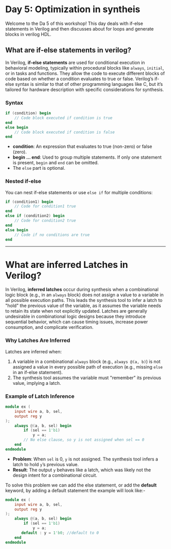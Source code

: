 # Day 5: Optimization in syntheis
Welcome to the Da 5 of this workshop! This day deals with if-else statements in Verilog and then discusses about for loops and generate blocks in verilog HDL.
## What are if-else statements in verilog?
In Verilog, **if-else statements** are used for conditional execution in behavioral modeling, typically within procedural blocks like `always`, `initial`, or in tasks and functions. They allow the code to execute different blocks of code based on whether a condition evaluates to true or false. Verilog’s if-else syntax is similar to that of other programming languages like C, but it’s tailored for hardware description with specific considerations for synthesis.

### Syntax
```verilog
if (condition) begin
    // Code block executed if condition is true
end
else begin
    // Code block executed if condition is false
end
```

- **condition**: An expression that evaluates to true (non-zero) or false (zero).
- **begin ... end**: Used to group multiple statements. If only one statement is present, `begin` and `end` can be omitted.
- The `else` part is optional.

### Nested if-else
You can nest if-else statements or use `else if` for multiple conditions:
```verilog
if (condition1) begin
    // Code for condition1 true
end
else if (condition2) begin
    // Code for condition2 true
end
else begin
    // Code if no conditions are true
end
```
---

# What are inferred Latches in Verilog?
In Verilog, **inferred latches** occur during synthesis when a combinational logic block (e.g., in an `always` block) does not assign a value to a variable in all possible execution paths. This leads the synthesis tool to infer a latch to "hold" the previous value of the variable, as it assumes the variable needs to retain its state when not explicitly updated. Latches are generally undesirable in combinational logic designs because they introduce sequential behavior, which can cause timing issues, increase power consumption, and complicate verification.

### Why Latches Are Inferred
Latches are inferred when:
1. A variable in a combinational `always` block (e.g., `always @(a, b)`) is not assigned a value in every possible path of execution (e.g., missing `else` in an if-else statement).
2. The synthesis tool assumes the variable must "remember" its previous value, implying a latch.

### Example of Latch Inference
```verilog
module ex (
    input wire a, b, sel,
    output reg y
);
    always @(a, b, sel) begin
        if (sel == 1'b1)
            y = a;
        // No else clause, so y is not assigned when sel == 0
    end
endmodule
```
- **Problem**: When `sel` is 0, `y` is not assigned. The synthesis tool infers a latch to hold `y`’s previous value.
- **Result**: The output `y` behaves like a latch, which was likely not the design intent for a combinational circuit.

To solve this problem we can add the else statement, or add the **default** keyword, by adding a default statement the example will look like:-
```verilog
module ex (
    input wire a, b, sel,
    output reg y
);
    always @(a, b, sel) begin
        if (sel == 1'b1)
            y = a;
       default : y = 1'b0; //default to 0
    end
endmodule
```















